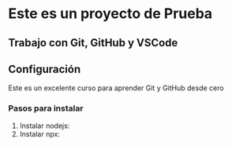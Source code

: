 # Este es un proyecto de Prueba

## Trabajo con Git, GitHub y VSCode

## Configuración 
Este es un excelente curso para aprender Git y GitHub desde cero

### Pasos para instalar
1. Instalar nodejs: 
2. Instalar npx:   